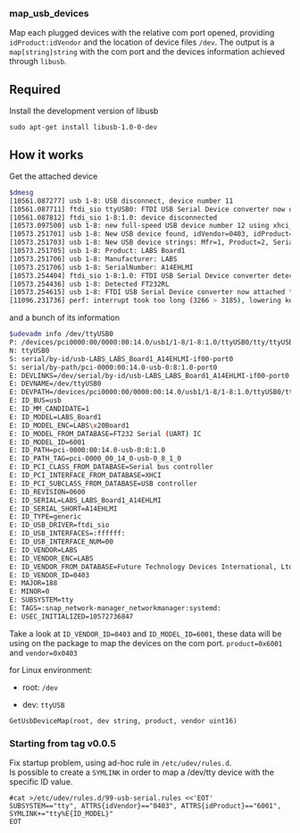 ### map_usb_devices

Map each plugged devices with the relative com port opened, providing `idProduct:idVendor` and the location of device files `/dev`. The output is a `map[string]string` with the com port and the devices information achieved through `libusb`.  

## Required

Install the development version of libusb

`sudo apt-get install libusb-1.0-0-dev`

## How it works

Get the attached device 

``` bash
$dmesg
[10561.087277] usb 1-8: USB disconnect, device number 11
[10561.087711] ftdi_sio ttyUSB0: FTDI USB Serial Device converter now disconnected from ttyUSB0
[10561.087812] ftdi_sio 1-8:1.0: device disconnected
[10573.097500] usb 1-8: new full-speed USB device number 12 using xhci_hcd
[10573.251701] usb 1-8: New USB device found, idVendor=0403, idProduct=6001
[10573.251703] usb 1-8: New USB device strings: Mfr=1, Product=2, SerialNumber=3
[10573.251705] usb 1-8: Product: LABS Board1
[10573.251706] usb 1-8: Manufacturer: LABS
[10573.251706] usb 1-8: SerialNumber: A14EHLMI
[10573.254404] ftdi_sio 1-8:1.0: FTDI USB Serial Device converter detected
[10573.254436] usb 1-8: Detected FT232RL
[10573.254615] usb 1-8: FTDI USB Serial Device converter now attached to ttyUSB0
[11096.231736] perf: interrupt took too long (3266 > 3185), lowering kernel.perf_event_max_sample_rate to 6100
``` 

and a bunch of its information 

``` bash
$udevadm info /dev/ttyUSB0
P: /devices/pci0000:00/0000:00:14.0/usb1/1-8/1-8:1.0/ttyUSB0/tty/ttyUSB0
N: ttyUSB0
S: serial/by-id/usb-LABS_LABS_Board1_A14EHLMI-if00-port0
S: serial/by-path/pci-0000:00:14.0-usb-0:8:1.0-port0
E: DEVLINKS=/dev/serial/by-id/usb-LABS_LABS_Board1_A14EHLMI-if00-port0 /dev/serial/by-path/pci-0000:00:14.0-usb-0:8:1.0-port0
E: DEVNAME=/dev/ttyUSB0
E: DEVPATH=/devices/pci0000:00/0000:00:14.0/usb1/1-8/1-8:1.0/ttyUSB0/tty/ttyUSB0
E: ID_BUS=usb
E: ID_MM_CANDIDATE=1
E: ID_MODEL=LABS_Board1
E: ID_MODEL_ENC=LABS\x20Board1
E: ID_MODEL_FROM_DATABASE=FT232 Serial (UART) IC
E: ID_MODEL_ID=6001
E: ID_PATH=pci-0000:00:14.0-usb-0:8:1.0
E: ID_PATH_TAG=pci-0000_00_14_0-usb-0_8_1_0
E: ID_PCI_CLASS_FROM_DATABASE=Serial bus controller
E: ID_PCI_INTERFACE_FROM_DATABASE=XHCI
E: ID_PCI_SUBCLASS_FROM_DATABASE=USB controller
E: ID_REVISION=0600
E: ID_SERIAL=LABS_LABS_Board1_A14EHLMI
E: ID_SERIAL_SHORT=A14EHLMI
E: ID_TYPE=generic
E: ID_USB_DRIVER=ftdi_sio
E: ID_USB_INTERFACES=:ffffff:
E: ID_USB_INTERFACE_NUM=00
E: ID_VENDOR=LABS
E: ID_VENDOR_ENC=LABS
E: ID_VENDOR_FROM_DATABASE=Future Technology Devices International, Ltd
E: ID_VENDOR_ID=0403
E: MAJOR=188
E: MINOR=0
E: SUBSYSTEM=tty
E: TAGS=:snap_network-manager_networkmanager:systemd:
E: USEC_INITIALIZED=10572736847
```

Take a look at `ID_VENDOR_ID=0403` and `ID_MODEL_ID=6001`, these data will be using on the package to map the devices on the com port. `product=0x6001` and `vendor=0x0403`

for Linux environment:
* root: `/dev`
  
* dev: `ttyUSB`

```
GetUsbDeviceMap(root, dev string, product, vendor uint16)
```

### Starting from tag v0.0.5

Fix startup problem, using ad-hoc rule in `/etc/udev/rules.d`.  
Is possible to create a `SYMLINK` in order to map a /dev/tty device with the specific ID value. 

```
#cat >/etc/udev/rules.d/99-usb-serial.rules <<'EOT'
SUBSYSTEM=="tty", ATTRS{idVendor}=="0403", ATTRS{idProduct}=="6001", SYMLINK+="tty%E{ID_MODEL}"
EOT
```